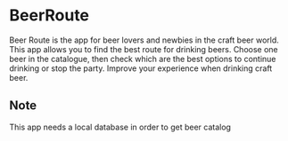 # BeerRoute
Beer Route is the app for beer lovers and newbies in the craft beer world. This app allows you to find the best route for drinking beers. Choose one beer in the catalogue, then check which are the best options to continue drinking or stop the party. Improve your experience when drinking craft beer.

## Note
This app needs a local database in order to get beer catalog
